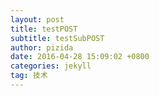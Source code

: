 ```yaml
---
layout: post
title: testPOST
subtitle: testSubPOST
author: pizida
date: 2016-04-28 15:09:02 +0800
categories: jekyll
tag: 技术
---
```


